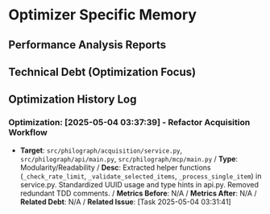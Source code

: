 # Optimizer Specific Memory
<!-- Entries below should be added reverse chronologically (newest first) -->

## Performance Analysis Reports
<!-- Append report summaries using the format below -->

## Technical Debt (Optimization Focus)
<!-- Append tech debt details using the format below -->

## Optimization History Log
### Optimization: [2025-05-04 03:37:39] - Refactor Acquisition Workflow
- **Target**: `src/philograph/acquisition/service.py`, `src/philograph/api/main.py`, `src/philograph/mcp/main.py` / **Type**: Modularity/Readability / **Desc**: Extracted helper functions (`_check_rate_limit`, `_validate_selected_items`, `_process_single_item`) in service.py. Standardized UUID usage and type hints in api.py. Removed redundant TDD comments. / **Metrics Before**: N/A / **Metrics After**: N/A / **Related Debt**: N/A / **Related Issue**: [Task 2025-05-04 03:31:41]
<!-- Append optimization details using the format below -->